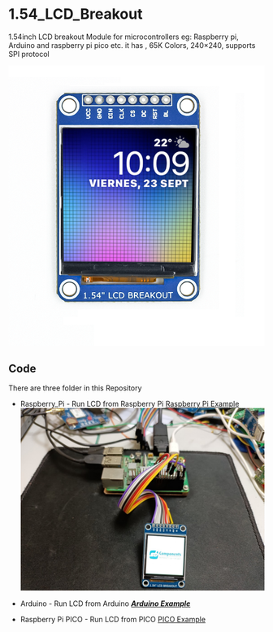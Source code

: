 # 1.54_LCD_Breakout

1.54inch LCD breakout Module for microcontrollers eg: Raspberry pi, Arduino and raspberry pi pico etc. it has , 65K Colors, 240×240, supports SPI protocol

<img src = "https://github.com/sbcshop/1.54_LCD_Breakout_Software/blob/main/Images/img.png"/>

## Code
There are three folder in this Repository
  * Raspberry_Pi - Run LCD from Raspberry Pi  [Raspberry Pi Example](https://github.com/sbcshop/1.54_LCD_Breakout_Software/tree/main/Raspberry_Pi)
    <img src = "https://github.com/sbcshop/1.54_LCD_Breakout_Software/blob/main/Images/img1.jpg"/>
    
  * Arduino       - Run LCD from Arduino ***[Arduino Example](https://github.com/sbcshop/1.54_LCD_Breakout_Software/tree/main/Arduino)***
  * Raspberry Pi PICO - Run LCD from PICO  [PICO Example](https://github.com/sbcshop/1.54_LCD_Breakout_Software/tree/main/Raspberry%20Pi%20PICO) 
